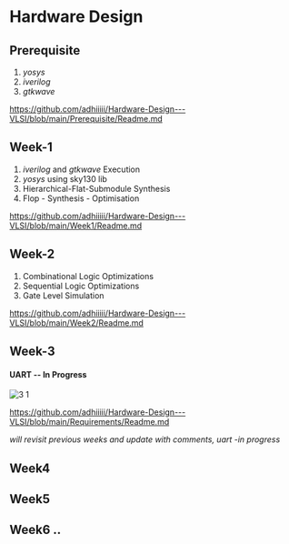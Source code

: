 # Hardware Design
## Prerequisite 
   1) _yosys_
   2) _iverilog_
   3) _gtkwave_

https://github.com/adhiiiii/Hardware-Design---VLSI/blob/main/Prerequisite/Readme.md
## Week-1 
  1) _iverilog_ and _gtkwave_ Execution
  2) _yosys_ using sky130 lib
  3) Hierarchical-Flat-Submodule Synthesis
  4) Flop - Synthesis - Optimisation 
     
https://github.com/adhiiiii/Hardware-Design---VLSI/blob/main/Week1/Readme.md
## Week-2 

1) Combinational Logic Optimizations
2) Sequential Logic Optimizations
3) Gate Level Simulation  

https://github.com/adhiiiii/Hardware-Design---VLSI/blob/main/Week2/Readme.md

## Week-3

 
  #### UART -- In Progress 
  
  ![3 1](https://github.com/adhiiiii/Hardware-Design---VLSI/assets/47310995/e2b2e3ef-2ac3-450d-9576-9710ca58c39b)

https://github.com/adhiiiii/Hardware-Design---VLSI/blob/main/Requirements/Readme.md

_will revisit previous weeks and update with comments, uart -in progress_

## Week4
## Week5
## Week6 ..


